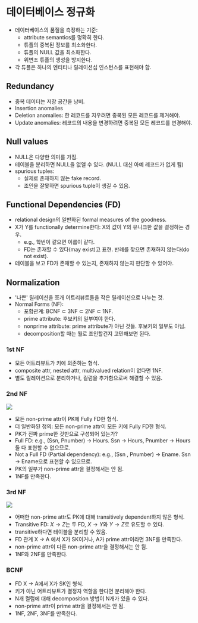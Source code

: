 # 데이터베이스 정규화

- 데이터베이스의 품질을 측정하는 기준:
  - attribute semantics를 명확히 한다.
  - 튜플의 중복된 정보를 최소화한다.
  - 튜플의 NULL 값을 최소화한다.
  - 위변조 튜플의 생성을 방지한다.
- 각 튜플은 하나의 엔티티나 릴레이션십 인스턴스를 표현해야 함.

## Redundancy

- 중복 데이터는 저장 공간을 낭비.
- Insertion anomalies
- Deletion anomalies: 한 레코드를 지우려면 중복된 모든 레코드를 제거해야.
- Update anomalies: 레코드의 내용을 변경하려면 중복된 모든 레코드를 변경해야.

## Null values

- NULL은 다양한 의미를 가짐.
- 테이블을 분리하면 NULL을 없앨 수 있다. (NULL 대신 아예 레코드가 없게 됨)
- spurious tuples:
  - 실제로 존재하지 않는 fake record.
  - 조인을 잘못하면 spurious tuple이 생길 수 있음.

## Functional Dependencies (FD)

- relational design의 일반화된 formal measures of the goodness.
- X가 Y를 functionally determine한다: X의 값이 Y의 유니크한 값을 결정하는 경우.
  - e.g., 학번이 같으면 이름이 같다.
  - FD는 존재할 수 있다(may exist)고 표현. 반례를 찾으면 존재하지 않는다(do not exist).
- 테이블을 보고 FD가 존재할 수 있는지, 존재하지 않는지 판단할 수 있어야.

## Normalization

- '나쁜' 릴레이션을 쪼개 어트리뷰트들을 작은 릴레이션으로 나누는 것.
- Normal Forms (NF):
  - 포함관계: BCNF $\subset$ 3NF $\subset$ 2NF $\subset$ 1NF.
  - prime attribute: 후보키의 일부여야 한다.
  - nonprime attribute: prime attribute가 아닌 것들. 후보키의 일부도 아님.
  - decomposition할 때는 뭘로 조인할건지 고민해보면 된다.

### 1st NF

- 모든 어트리뷰트가 키에 의존하는 형식.
- composite attr, nested attr, multivalued relation이 없다면 1NF.
- 별도 릴레이션으로 분리하거나, 컬럼을 추가함으로써 해결할 수 있음.

### 2nd NF

![](https://user-images.githubusercontent.com/6410412/244057741-f4e29ee6-9288-41c3-8a89-a6a711d01e97.png)

- 모든 non-prime attr이 PK에 Fully FD한 형식.
- 더 일반화된 정의: 모든 non-prime attr이 모든 키에 Fully FD한 형식.
- PK가 진짜 prime한 것만으로 구성되어 있는가?
- Full FD: e.g., (Ssn, Pnumber) $\rightarrow$ Hours. Ssn $\rightarrow$ Hours, Pnumber $\rightarrow$ Hours 둘 다 표현할 수 없으므로.
- Not a Full FD (Partial dependency): e.g., (Ssn , Pnumber) $\rightarrow$ Ename. Ssn $\rightarrow$ Ename으로 표현할 수 있으므로.
- PK의 일부가 non-prime attr을 결정해서는 안 됨.
- 1NF를 만족한다.

### 3rd NF

![](https://user-images.githubusercontent.com/6410412/244057854-7883362c-d387-4d61-a660-e042367f7ab9.png)

- 어떠한 non-prime attr도 PK에 대해 transitively dependent하지 않은 형식.
- Transitive FD: $X \rightarrow Z$는 두 FD, $X \rightarrow Y$와 $Y \rightarrow Z$로 유도할 수 있다.
- transitive하다면 테이블을 분리할 수 있음.
- FD 관계 X $\rightarrow$ A 에서 X가 SK이거나, A가 prime attr이라면 3NF를 만족한다.
- non-prime attr이 다른 non-prime attr을 결정해서는 안 됨.
- 1NF와 2NF를 만족한다.

### BCNF

- FD X $\rightarrow$ A에서 X가 SK인 형식.
- 키가 아닌 어트리뷰트가 결정자 역할을 한다면 분리해야 한다.
- N개 컬럼에 대해 decomposition 방법이 N개가 있을 수 있다.
- non-prime attr이 prime attr을 결정해서는 안 됨.
- 1NF, 2NF, 3NF를 만족한다.
